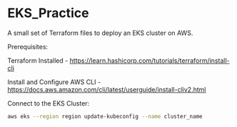 # EKS_Practice

A small set of Terraform files to deploy an EKS cluster on AWS.

Prerequisites:


Terraform Installed - https://learn.hashicorp.com/tutorials/terraform/install-cli


Install and Configure AWS CLI - https://docs.aws.amazon.com/cli/latest/userguide/install-cliv2.html

Connect to the EKS Cluster:

```bash
aws eks --region region update-kubeconfig --name cluster_name
```
